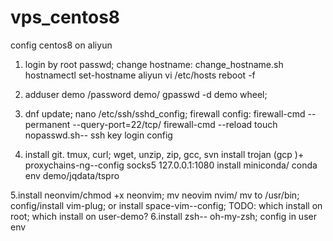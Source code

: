 # vps_centos8
config centos8 on aliyun 

1. login by root passwd;
change hostname: change_hostname.sh
hostnamectl set-hostname aliyun
vi /etc/hosts
reboot -f

2. adduser demo  /password demo/ gpasswd -d demo wheel;
3. dnf update;
nano /etc/ssh/sshd_config;
firewall config: firewall-cmd --permanent --query-port=22/tcp/ firewall-cmd --reload
touch nopasswd.sh-- ssh key login config


4. install git. tmux, curl; wget, unzip, zip, gcc, svn
install trojan (gcp )+ proxychains-ng--config socks5 127.0.0.1:1080
install miniconda/ conda env demo/jqdata/tspro

5.install neonvim/chmod +x neonvim; mv neovim nvim/ mv to /usr/bin; config/install vim-plug;
 or install space-vim--config;
 TODO: which install on root; which install on user-demo?
 6.install zsh-- oh-my-zsh; config in user env
 
 
 
 
 

